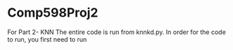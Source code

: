 # Comp598Proj2

For Part 2- KNN
The entire code is run from knnkd.py.
In order for the code to run, you first need to run 
